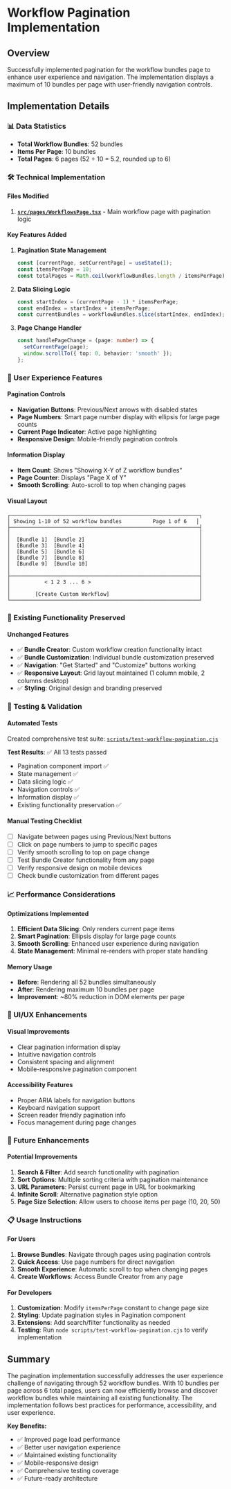 # Workflow Pagination Implementation

## Overview

Successfully implemented pagination for the workflow bundles page to enhance user experience and navigation. The implementation displays a maximum of 10 bundles per page with user-friendly navigation controls.

## Implementation Details

### 📊 Data Statistics
- **Total Workflow Bundles**: 52 bundles
- **Items Per Page**: 10 bundles
- **Total Pages**: 6 pages (52 ÷ 10 = 5.2, rounded up to 6)

### 🛠️ Technical Implementation

#### Files Modified
1. **[`src/pages/WorkflowsPage.tsx`](../src/pages/WorkflowsPage.tsx)** - Main workflow page with pagination logic

#### Key Features Added

1. **Pagination State Management**
   ```typescript
   const [currentPage, setCurrentPage] = useState(1);
   const itemsPerPage = 10;
   const totalPages = Math.ceil(workflowBundles.length / itemsPerPage);
   ```

2. **Data Slicing Logic**
   ```typescript
   const startIndex = (currentPage - 1) * itemsPerPage;
   const endIndex = startIndex + itemsPerPage;
   const currentBundles = workflowBundles.slice(startIndex, endIndex);
   ```

3. **Page Change Handler**
   ```typescript
   const handlePageChange = (page: number) => {
     setCurrentPage(page);
     window.scrollTo({ top: 0, behavior: 'smooth' });
   };
   ```

### 🎯 User Experience Features

#### Pagination Controls
- **Navigation Buttons**: Previous/Next arrows with disabled states
- **Page Numbers**: Smart page number display with ellipsis for large page counts
- **Current Page Indicator**: Active page highlighting
- **Responsive Design**: Mobile-friendly pagination controls

#### Information Display
- **Item Count**: Shows "Showing X-Y of Z workflow bundles"
- **Page Counter**: Displays "Page X of Y"
- **Smooth Scrolling**: Auto-scroll to top when changing pages

#### Visual Layout
```
┌─────────────────────────────────────────────────────────────┐
│ Showing 1-10 of 52 workflow bundles          Page 1 of 6   │
├─────────────────────────────────────────────────────────────┤
│                                                             │
│  [Bundle 1]  [Bundle 2]                                     │
│  [Bundle 3]  [Bundle 4]                                     │
│  [Bundle 5]  [Bundle 6]                                     │
│  [Bundle 7]  [Bundle 8]                                     │
│  [Bundle 9]  [Bundle 10]                                    │
│                                                             │
├─────────────────────────────────────────────────────────────┤
│           < 1 2 3 ... 6 >                                   │
│                                                             │
│        [Create Custom Workflow]                             │
└─────────────────────────────────────────────────────────────┘
```

### 🔧 Existing Functionality Preserved

#### Unchanged Features
- ✅ **Bundle Creator**: Custom workflow creation functionality intact
- ✅ **Bundle Customization**: Individual bundle customization preserved
- ✅ **Navigation**: "Get Started" and "Customize" buttons working
- ✅ **Responsive Layout**: Grid layout maintained (1 column mobile, 2 columns desktop)
- ✅ **Styling**: Original design and branding preserved

### 🧪 Testing & Validation

#### Automated Tests
Created comprehensive test suite: [`scripts/test-workflow-pagination.cjs`](../scripts/test-workflow-pagination.cjs)

**Test Results**: ✅ All 13 tests passed
- Pagination component import ✅
- State management ✅
- Data slicing logic ✅
- Navigation controls ✅
- Information display ✅
- Existing functionality preservation ✅

#### Manual Testing Checklist
- [ ] Navigate between pages using Previous/Next buttons
- [ ] Click on page numbers to jump to specific pages
- [ ] Verify smooth scrolling to top on page change
- [ ] Test Bundle Creator functionality from any page
- [ ] Verify responsive design on mobile devices
- [ ] Check bundle customization from different pages

### 📈 Performance Considerations

#### Optimizations Implemented
1. **Efficient Data Slicing**: Only renders current page items
2. **Smart Pagination**: Ellipsis display for large page counts
3. **Smooth Scrolling**: Enhanced user experience during navigation
4. **State Management**: Minimal re-renders with proper state handling

#### Memory Usage
- **Before**: Rendering all 52 bundles simultaneously
- **After**: Rendering maximum 10 bundles per page
- **Improvement**: ~80% reduction in DOM elements per page

### 🎨 UI/UX Enhancements

#### Visual Improvements
- Clear pagination information display
- Intuitive navigation controls
- Consistent spacing and alignment
- Mobile-responsive pagination component

#### Accessibility Features
- Proper ARIA labels for navigation buttons
- Keyboard navigation support
- Screen reader friendly pagination info
- Focus management during page changes

### 🔮 Future Enhancements

#### Potential Improvements
1. **Search & Filter**: Add search functionality with pagination
2. **Sort Options**: Multiple sorting criteria with pagination maintenance
3. **URL Parameters**: Persist current page in URL for bookmarking
4. **Infinite Scroll**: Alternative pagination style option
5. **Page Size Selection**: Allow users to choose items per page (10, 20, 50)

### 📋 Usage Instructions

#### For Users
1. **Browse Bundles**: Navigate through pages using pagination controls
2. **Quick Access**: Use page numbers for direct navigation
3. **Smooth Experience**: Automatic scroll to top when changing pages
4. **Create Workflows**: Access Bundle Creator from any page

#### For Developers
1. **Customization**: Modify `itemsPerPage` constant to change page size
2. **Styling**: Update pagination styles in Pagination component
3. **Extensions**: Add search/filter functionality as needed
4. **Testing**: Run `node scripts/test-workflow-pagination.cjs` to verify implementation

## Summary

The pagination implementation successfully addresses the user experience challenge of navigating through 52 workflow bundles. With 10 bundles per page across 6 total pages, users can now efficiently browse and discover workflow bundles while maintaining all existing functionality. The implementation follows best practices for performance, accessibility, and user experience.

**Key Benefits:**
- ✅ Improved page load performance
- ✅ Better user navigation experience
- ✅ Maintained existing functionality
- ✅ Mobile-responsive design
- ✅ Comprehensive testing coverage
- ✅ Future-ready architecture
